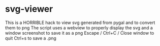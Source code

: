 # svg-viewer

This is a HORRIBLE hack to view svg generated from pygal and to convert them to png
The script uses a webview to properly display the svg and a window screenshot to save it as a png
Escape / Ctrl+C / Close window to quit
Ctrl+s to save a .png
